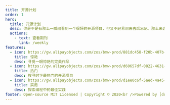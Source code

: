 ```yaml
---
title: 开源计划
order: 1
hero:
  title: 开源计划
  desc: 你是不是有那么一瞬间看到一个很好的开源项目，但又不轻易间离去后忘记。那么来这里找找看吧。
  actions:
    - text: 查看期刊
      link: /weekly
features:
  - icon: https://gw.alipayobjects.com/zos/bmw-prod/881dc458-f20b-407b-947a-95104b5ec82b/k79dm8ih_w144_h144.png
    title: 惊艳
    desc: 寻觅一眼惊艳的完美作品
  - icon: https://gw.alipayobjects.com/zos/bmw-prod/d60657df-0822-4631-9d7c-e7a869c2f21c/k79dmz3q_w126_h126.png
    title: 热门
    desc: 搜寻时下最热门的开源项目
  - icon: https://gw.alipayobjects.com/zos/bmw-prod/d1ee0c6f-5aed-4a45-a507-339a4bfe076c/k7bjsocq_w144_h144.png
    title: 实用
    desc: 探索编程中的最佳实践
footer: Open-source MIT Licensed | Copyright © 2020<br />Powered by [dumi](https://d.umijs.org)
---
```

